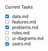 Current Tasks

- [x] data.md
- [ ] features.md
- [x] problems.md
- [ ] roles.md
- [ ] ui-diagrams.md
- [x] users.md

